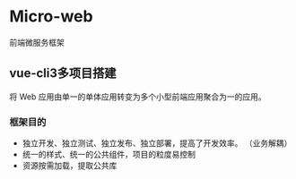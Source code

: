 # Micro-web
前端微服务框架

## vue-cli3多项目搭建
将 Web 应用由单一的单体应用转变为多个小型前端应用聚合为一的应用。

### 框架目的
- 独立开发、独立测试、独立发布、独立部署，提高了开发效率。 （业务解耦）
- 统一的样式、统一的公共组件，项目的粒度易控制
- 资源按需加载，提取公共库